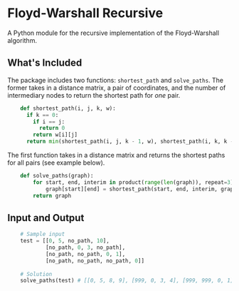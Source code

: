 # Floyd-Warshall Recursive
A Python module for the recursive implementation of the Floyd-Warshall algorithm.
## What's Included
The package includes two functions: `shortest_path` and `solve_paths`. The former takes in a distance matrix, a pair of coordinates, and the number of intermediary nodes to return the shortest path for *one* pair.
```python
    def shortest_path(i, j, k, w):
      if k == 0:
        if i == j:
          return 0
        return w[i][j]
      return min(shortest_path(i, j, k - 1, w), shortest_path(i, k, k - 1, w) + shortest_path(k, j, k - 1, w))
```
The first function takes in a distance matrix and returns the shortest paths for all pairs (see example below).
```python
    def solve_paths(graph):
        for start, end, interim in product(range(len(graph)), repeat=3):
            graph[start][end] = shortest_path(start, end, interim, graph) # Calls "shortest_path"
        return graph
```
## Input and Output
```python
    # Sample input
    test = [[0, 5, no_path, 10],
            [no_path, 0, 3, no_path],
            [no_path, no_path, 0, 1],
            [no_path, no_path, no_path, 0]]
    
    # Solution
    solve_paths(test) # [[0, 5, 8, 9], [999, 0, 3, 4], [999, 999, 0, 1], [999, 999, 999, 0]]     
```
